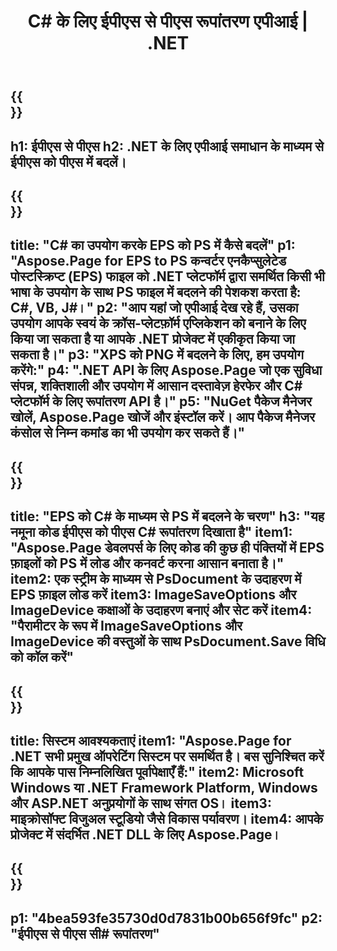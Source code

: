 ﻿---
translation: true
template: /_templates/_conversion-child-net.md
title:  C# के लिए ईपीएस से पीएस रूपांतरण एपीआई |  .NET
url: /net/conversion/eps-to-ps/
description: ईपीएस से पीएस सी# रूपांतरण के लिए नमूना कोड। VB.NET, Asp.NET या किसी .NET आधारित एप्लिकेशन में बैच EPS फ़ाइलों से PS रूपांतरण के लिए API उदाहरण कोड का उपयोग करें।
informat: EPS
outformat: PS
otherformats: XPS PS
---

{{<section banner>}}
---
h1: ईपीएस से पीएस
h2: .NET के लिए एपीआई समाधान के माध्यम से ईपीएस को पीएस में बदलें।
---

{{<section overview>}}
---
title: "C# का उपयोग करके EPS को PS में कैसे बदलें"
p1: "Aspose.Page for EPS to PS कन्वर्टर एनकैप्सुलेटेड पोस्टस्क्रिप्ट (EPS) फाइल को .NET प्लेटफॉर्म द्वारा समर्थित किसी भी भाषा के उपयोग के साथ PS फाइल में बदलने की पेशकश करता है: C#, VB, J#।"
p2: "आप यहां जो एपीआई देख रहे हैं, उसका उपयोग आपके स्वयं के क्रॉस-प्लेटफ़ॉर्म एप्लिकेशन को बनाने के लिए किया जा सकता है या आपके .NET प्रोजेक्ट में एकीकृत किया जा सकता है।"
p3: "XPS को PNG में बदलने के लिए, हम उपयोग करेंगे:"
p4: ".NET API के लिए Aspose.Page जो एक सुविधा संपन्न, शक्तिशाली और उपयोग में आसान दस्तावेज़ हेरफेर और C# प्लेटफॉर्म के लिए रूपांतरण API है।"
p5: "NuGet पैकेज मैनेजर खोलें, Aspose.Page खोजें और इंस्टॉल करें। आप पैकेज मैनेजर कंसोल से निम्न कमांड का भी उपयोग कर सकते हैं।"
---

{{<section feature1>}}
---
title: "EPS को C# के माध्यम से PS में बदलने के चरण"
h3: "यह नमूना कोड ईपीएस को पीएस  C# रूपांतरण दिखाता है"
item1: "Aspose.Page डेवलपर्स के लिए कोड की कुछ ही पंक्तियों में EPS फ़ाइलों को PS में लोड और कनवर्ट करना आसान बनाता है।"
item2: एक स्ट्रीम के माध्यम से PsDocument के उदाहरण में EPS फ़ाइल लोड करें
item3: ImageSaveOptions और ImageDevice कक्षाओं के उदाहरण बनाएं और सेट करें
item4: "पैरामीटर के रूप में ImageSaveOptions और ImageDevice की वस्तुओं के साथ PsDocument.Save विधि को कॉल करें"
---

{{<section feature2>}}
---
title: सिस्टम आवश्यकताएं
item1: "Aspose.Page for .NET सभी प्रमुख ऑपरेटिंग सिस्टम पर समर्थित है। बस सुनिश्चित करें कि आपके पास निम्नलिखित पूर्वापेक्षाएँ हैं:"
item2: Microsoft Windows या .NET Framework Platform, Windows और ASP.NET अनुप्रयोगों के साथ संगत OS।
item3: माइक्रोसॉफ्ट विजुअल स्टूडियो जैसे विकास पर्यावरण।
item4: आपके प्रोजेक्ट में संदर्भित .NET DLL के लिए Aspose.Page।
---

{{<section gist>}}
---
p1: "4bea593fe35730d0d7831b00b656f9fc"
p2: "ईपीएस से पीएस सी# रूपांतरण"
---

